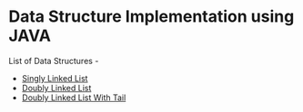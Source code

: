 # Data Structure Implementation using JAVA

List of Data Structures -

* [Singly Linked List](https://github.com/AkshayChandole/JavaDataStructuresImplementation/blob/master/src/datastructures/SinglyLinkedList.java)
* [Doubly Linked List](https://github.com/AkshayChandole/JavaDataStructuresImplementation/blob/master/src/datastructures/DoublyLinkedList.java)
* [Doubly Linked List With Tail](https://github.com/AkshayChandole/JavaDataStructuresImplementation/blob/master/src/datastructures/DoublyLinkedListWithTail.java)
